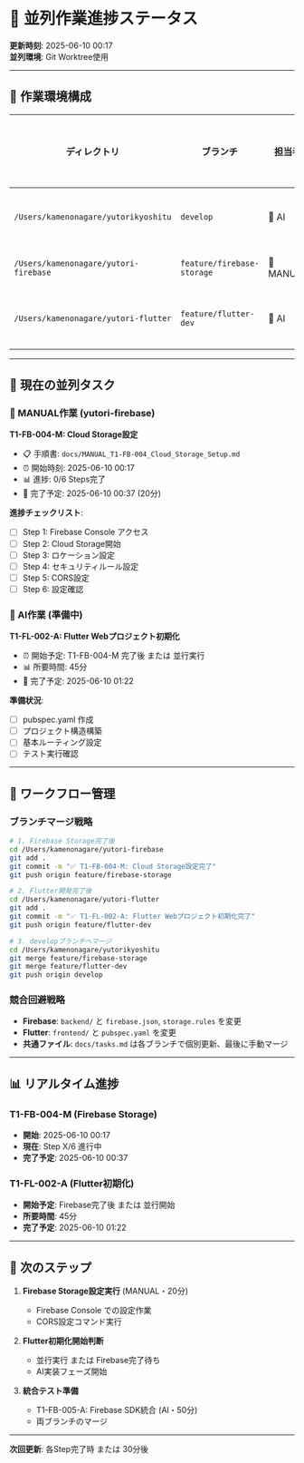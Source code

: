 # 🔀 並列作業進捗ステータス

**更新時刻**: 2025-06-10 00:17  
**並列環境**: Git Worktree使用

---

## 📂 作業環境構成

| ディレクトリ | ブランチ | 担当者 | 作業内容 | ステータス |
|---|---|---|---|---|
| `/Users/kamenonagare/yutorikyoshitu` | `develop` | 🤖 AI | メイン進行管理 | 🟢 稼働中 |
| `/Users/kamenonagare/yutori-firebase` | `feature/firebase-storage` | 🔧 MANUAL | Firebase Storage設定 | 🚀 開始 |
| `/Users/kamenonagare/yutori-flutter` | `feature/flutter-dev` | 🤖 AI | Flutter開発 | ⚪ 待機中 |

---

## 🎯 現在の並列タスク

### 🔧 MANUAL作業 (yutori-firebase)
**T1-FB-004-M: Cloud Storage設定**
- 📋 手順書: `docs/MANUAL_T1-FB-004_Cloud_Storage_Setup.md`
- ⏰ 開始時刻: 2025-06-10 00:17
- 📊 進捗: 0/6 Steps完了
- 🎯 完了予定: 2025-06-10 00:37 (20分)

**進捗チェックリスト**:
- [ ] Step 1: Firebase Console アクセス
- [ ] Step 2: Cloud Storage開始
- [ ] Step 3: ロケーション設定
- [ ] Step 4: セキュリティルール設定
- [ ] Step 5: CORS設定
- [ ] Step 6: 設定確認

### 🤖 AI作業 (準備中)
**T1-FL-002-A: Flutter Webプロジェクト初期化**
- ⏰ 開始予定: T1-FB-004-M 完了後 または 並行実行
- 📊 所要時間: 45分
- 🎯 完了予定: 2025-06-10 01:22

**準備状況**:
- [ ] pubspec.yaml 作成
- [ ] プロジェクト構造構築
- [ ] 基本ルーティング設定
- [ ] テスト実行確認

---

## 🔄 ワークフロー管理

### ブランチマージ戦略
```bash
# 1. Firebase Storage完了後
cd /Users/kamenonagare/yutori-firebase
git add .
git commit -m "✅ T1-FB-004-M: Cloud Storage設定完了"
git push origin feature/firebase-storage

# 2. Flutter開発完了後  
cd /Users/kamenonagare/yutori-flutter
git add .
git commit -m "✅ T1-FL-002-A: Flutter Webプロジェクト初期化完了"
git push origin feature/flutter-dev

# 3. developブランチへマージ
cd /Users/kamenonagare/yutorikyoshitu
git merge feature/firebase-storage
git merge feature/flutter-dev
git push origin develop
```

### 競合回避戦略
- **Firebase**: `backend/` と `firebase.json`, `storage.rules` を変更
- **Flutter**: `frontend/` と `pubspec.yaml` を変更
- **共通ファイル**: `docs/tasks.md` は各ブランチで個別更新、最後に手動マージ

---

## 📊 リアルタイム進捗

### T1-FB-004-M (Firebase Storage)
- **開始**: 2025-06-10 00:17
- **現在**: Step X/6 進行中
- **完了予定**: 2025-06-10 00:37

### T1-FL-002-A (Flutter初期化)  
- **開始予定**: Firebase完了後 または 並行開始
- **所要時間**: 45分
- **完了予定**: 2025-06-10 01:22

---

## 🎯 次のステップ

1. **Firebase Storage設定実行** (MANUAL・20分)
   - Firebase Console での設定作業
   - CORS設定コマンド実行

2. **Flutter初期化開始判断**
   - 並行実行 または Firebase完了待ち
   - AI実装フェーズ開始

3. **統合テスト準備**
   - T1-FB-005-A: Firebase SDK統合 (AI・50分)
   - 両ブランチのマージ

---

**次回更新**: 各Step完了時 または 30分後 